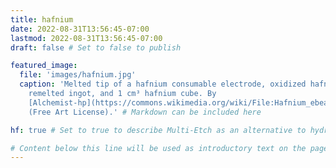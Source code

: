 ```yaml
---
title: hafnium
date: 2022-08-31T13:56:45-07:00
lastmod: 2022-08-31T13:56:45-07:00
draft: false # Set to false to publish

featured_image:
  file: 'images/hafnium.jpg'
  caption: 'Melted tip of a hafnium consumable electrode, oxidized hafnium ebeam
    remelted ingot, and 1 cm³ hafnium cube. By
    [Alchemist-hp](https://commons.wikimedia.org/wiki/File:Hafnium_ebeam_remelted.jpg)
    (Free Art License).' # Markdown can be included here

hf: true # Set to true to describe Multi-Etch as an alternative to hydrofluoric acid for this metal.

# Content below this line will be used as introductory text on the page.
---
```


